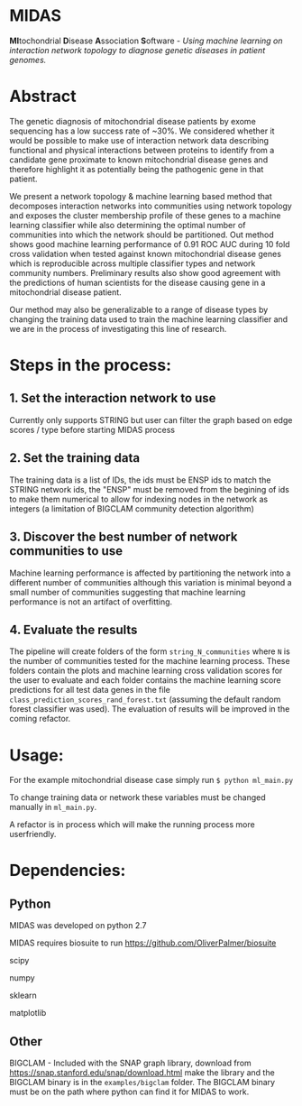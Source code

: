 # MIDAS
**MI**tochondrial **D**isease **A**ssociation **S**oftware - *Using machine learning on interaction network topology to diagnose genetic diseases in patient genomes.*

# Abstract
The genetic diagnosis of mitochondrial disease patients by exome sequencing has a low success rate of ~30%. We considered whether it would be possible to make use of interaction network data  describing functional and physical interactions between proteins to identify from a candidate gene proximate to known mitochondrial disease genes and therefore highlight it as potentially being the pathogenic gene in that patient. 

We present a network topology & machine learning based method that decomposes interaction networks into communities using network topology and exposes the cluster membership profile of these genes to a machine learning classifier while also determining the optimal number of communities into which the network should be partitioned. Out method shows good machine learning performance of 0.91 ROC AUC during 10 fold cross validation when tested against known mitochondrial disease genes which is reproducible across multiple classifier types and network community numbers. Preliminary results also show good agreement with the predictions of human scientists for the disease causing gene in a mitochondrial disease patient.

Our method may also be generalizable to a range of disease types by changing the training data used to train the machine learning classifier and we are in the process of investigating this line of research.

# Steps in the process:
## 1. Set the interaction network to use
Currently only supports STRING but user can filter the graph based on edge scores / type before starting MIDAS process
## 2. Set the training data
The training data is a list of IDs, the ids must be ENSP ids to match the STRING network ids, the "ENSP" must be removed from the begining of ids to make them numerical to allow for indexing nodes in the network as integers (a limitation of BIGCLAM community detection algorithm)
## 3. Discover the best number of network communities to use
Machine learning performance is affected by partitioning the network into a different number of communities although this variation is minimal beyond a small number of communities suggesting that machine learning performance is not an artifact of overfitting.
## 4. Evaluate the results
The pipeline will create folders of the form `string_N_communities` where `N` is the number of communities tested for the machine learning process. These folders contain the plots and machine learning cross validation scores for the user to evaluate and each folder contains the machine learning score predictions for all test data genes in the file `class_prediction_scores_rand_forest.txt` (assuming the default random forest classifier was used). The evaluation of results will be improved in the coming refactor.

# Usage:
For the example mitochondrial disease case simply run
`$ python ml_main.py`

To change training data or network these variables must be changed manually in `ml_main.py`.

A refactor is in process which will make the running process more userfriendly.

# Dependencies:
## Python
MIDAS was developed on python 2.7

MIDAS requires biosuite to run https://github.com/OliverPalmer/biosuite

scipy

numpy

sklearn

matplotlib

## Other
BIGCLAM - Included with the SNAP graph library, download from https://snap.stanford.edu/snap/download.html make the library and the BIGCLAM binary is in the `examples/bigclam` folder. The BIGCLAM binary must be on the path where python can find it for MIDAS to work.
